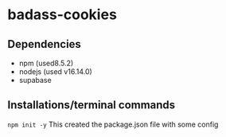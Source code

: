 # badass-cookies

## Dependencies
- npm (used8.5.2)
- nodejs (used v16.14.0)
- supabase


## Installations/terminal commands
`npm init -y`
This created the package.json file with some config